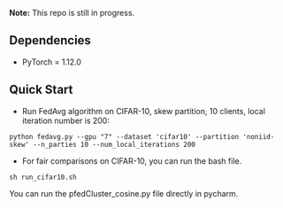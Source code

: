 
**Note:** This repo is still in progress.

## Dependencies
* PyTorch = 1.12.0

## Quick Start

- Run FedAvg algorithm on CIFAR-10, skew partition, 10 clients, local iteration number is 200:

```console
python fedavg.py --gpu "7" --dataset 'cifar10' --partition 'noniid-skew' --n_parties 10 --num_local_iterations 200
```

- For fair comparisons on CIFAR-10, you can run the bash file. 

```console
sh run_cifar10.sh
```
You can run the pfedCluster_cosine.py file directly in pycharm.



```
